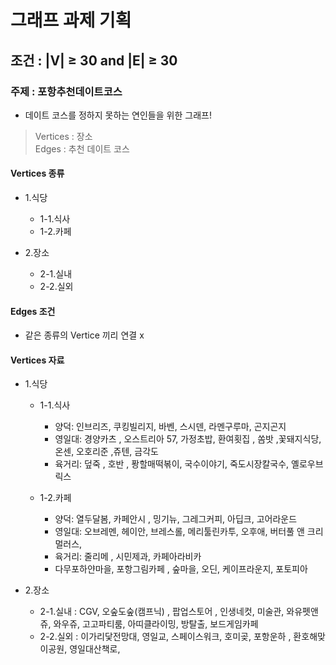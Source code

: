 # 그래프 과제 기획

## 조건 : |V| ≥ 30 and |E| ≥ 30 <br>

### 주제 : 포항추천데이트코스 <br>
- 데이트 코스를 정하지 못하는 연인들을 위한 그래프!

> Vertices : 장소 <br>
> Edges : 추천 데이트 코스 <br>

#### Vertices 종류
- 1.식당
  - 1-1.식사
  - 1-2.카페
   
- 2.장소
  - 2-1.실내
  - 2-2.실외 

#### Edges 조건
- 같은 종류의 Vertice 끼리 연결 x

#### Vertices 자료
- 1.식당
  - 1-1.식사
    - 양덕: 인브리즈, 쿠킹빌리지, 바벤, 스시덴, 라멘구루마, 곤지곤지
    - 영일대: 경양카츠 , 오스트리아 57, 가정초밥, 환여횟집 , 쏨밧 ,꽃돼지식당, 온센, 오호리준 ,쥬텐, 금각도
    - 육거리: 덮죽 , 호반 , 퐝할매떡볶이, 국수이야기, 죽도시장칼국수, 옐로우브릭스
    
    
  - 1-2.카페
    - 양덕: 열두달봄, 카페안시 , 밍기뉴, 그레그커피, 아딥크, 고어라운드
    - 영일대: 오브레멘, 헤이안, 브레스롤, 메리툴린카투, 오후애, 버터풀 앤 크리멀러스, 
    - 육거리:  줄리메 , 시민제과, 카페아라비카
    - 다무포하얀마을, 포항그림카페 , 숲마을, 오딘, 케이프라운지, 포토피아
   
- 2.장소
  - 2-1.실내 : CGV, 오숲도숲(캠프닉) , 팝업스토어 , 인생네컷, 미술관, 와유펫앤쥬, 와우쥬, 고고파티룸, 아띠클라이밍, 방탈출, 보드게임카페
  - 2-2.실외 : 이가리닻전망대, 영일교, 스페이스워크, 호미곶, 포항운하 , 환호해맞이공원, 영일대산책로, 
  
